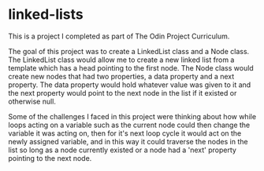 # linked-lists

This is a project I completed as part of The Odin Project Curriculum.

The goal of this project was to create a LinkedList class and a Node class.
The LinkedList class would allow me to create a new linked list from a template which has a head pointing to the first node.
The Node class would create new nodes that had two properties, a data property and a next property. The data property would hold whatever value was given to it and the next property would point to the next node in the list if it existed or otherwise null.

Some of the challenges I faced in this project were thinking about how while loops acting on a variable such as the current node could then change the variable it was acting on, then for it's next loop cycle it would act on the newly assigned variable, and in this way it could traverse the nodes in the list so long as a node currently existed or a node had a 'next' property pointing to the next node.
